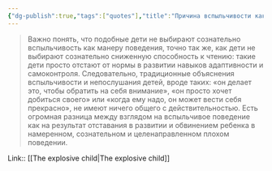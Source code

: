 ```yaml
---
{"dg-publish":true,"tags":["quotes"],"title":"Причина вспыльчивости как отставание развития","date":"2022-08-23T12:20:57+03:00","modified_at":"2022-09-05T18:05:22+03:00","permalink":"/quotes/202208231220/","dgHomeLink":false,"dgPassFrontmatter":true}
---
```



> Важно понять, что подобные дети не выбирают сознательно вспыльчивость как манеру поведения, точно так же, как дети не выбирают сознательно сниженную способность к чтению: такие дети просто отстают от нормы в развитии навыков адаптивности и самоконтроля. Следовательно, традиционные объяснения вспыльчивости и непослушания детей, вроде таких: «он делает это, чтобы обратить на себя внимание», «он просто хочет добиться своего» или «когда ему надо, он может вести себя прекрасно», не имеют ничего общего с действительностью. Есть огромная разница между взглядом на вспыльчивое поведение как на результат отставания в развитии и обвинением ребенка в намеренном, сознательном и целенаправленном плохом поведении.

Link:: [[The explosive child|The explosive child]]
